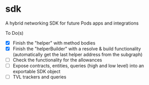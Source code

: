 # sdk
A hybrid networking SDK for future Pods apps and integrations


To Do(s)

- [x] Finish the "helper" with method bodies
- [x] Finish the "helperBuilder" with a resolve & build functionality (automatically get the last helper address from the subgraph)
- [ ] Check the functionality for the allowances
- [ ] Expose contracts, entities, queries (high and low level) into an exportable SDK object
- [ ] TVL trackers and queries